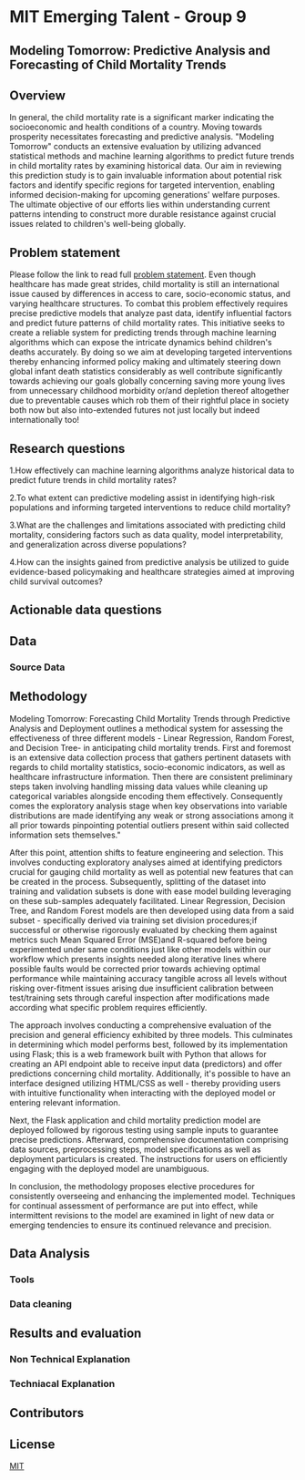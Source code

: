 # MIT Emerging Talent - Group 9

## Modeling Tomorrow: Predictive Analysis and  Forecasting of Child Mortality Trends

## Overview
<!-- your comment -->
In general, the child mortality rate is a significant marker indicating the socioeconomic and health conditions of a country. Moving towards prosperity necessitates forecasting and predictive analysis. "Modeling Tomorrow" conducts an extensive evaluation by utilizing advanced statistical methods and machine learning algorithms to predict future trends in child mortality rates by examining historical data. Our aim in reviewing this prediction study is to gain invaluable information about potential risk factors and identify specific regions for targeted intervention, enabling informed decision-making for upcoming generations' welfare purposes. The ultimate objective of our efforts lies within understanding current patterns intending to construct more durable resistance against crucial issues related to children's well-being globally.


## Problem statement
<!-- your comment -->
Please follow the link to read full [problem statement]().
Even though healthcare has made great strides, child mortality is still an international issue caused by differences in access to care, socio-economic status, and varying healthcare structures. To combat this problem effectively requires precise predictive models that analyze past data, identify influential factors and predict future patterns of child mortality rates. This initiative seeks to create a reliable system for predicting trends through machine learning algorithms which can expose the intricate dynamics behind children's deaths accurately. By doing so we aim at developing targeted interventions thereby enhancing informed policy making and ultimately steering down global infant death statistics considerably as well contribute significantly towards achieving our goals globally concerning saving more young lives from unnecessary childhood morbidity or/and depletion thereof altogether due to preventable causes which rob them of their rightful place in society both now but also into-extended futures not just locally but indeed internationally too!



## Research questions
<!-- your comment -->
1.How effectively can machine learning algorithms analyze historical data to predict future trends in child mortality rates?

2.To what extent can predictive modeling assist in identifying high-risk populations and informing targeted interventions to reduce child mortality?

3.What are the challenges and limitations associated with predicting child mortality, considering factors such as data quality, model interpretability, and generalization across diverse populations?

4.How can the insights gained from predictive analysis be utilized to guide evidence-based policymaking and healthcare strategies aimed at improving child survival outcomes?
## Actionable data questions
<!-- your comment -->


## Data 
<!-- your comment -->


### Source Data 
<!-- your comment -->


## Methodology
<!-- your comment -->
Modeling Tomorrow: Forecasting Child Mortality Trends through Predictive Analysis and Deployment outlines a methodical system for assessing the effectiveness of three different models - Linear Regression, Random Forest, and Decision Tree- in anticipating child mortality trends. First and foremost is an extensive data collection process that gathers pertinent datasets with regards to child mortality statistics, socio-economic indicators, as well as healthcare infrastructure information. Then there are consistent preliminary steps taken involving handling missing data values while cleaning up categorical variables alongside encoding them effectively. Consequently comes the exploratory analysis stage when key observations into variable distributions are made identifying any weak or strong associations among it all prior towards pinpointing potential outliers present within said collected information sets themselves."

After this point, attention shifts to feature engineering and selection. This involves conducting exploratory analyses aimed at identifying predictors crucial for gauging child mortality as well as potential new features that can be created in the process. Subsequently, splitting of the dataset into training and validation subsets is done with ease model building leveraging on these sub-samples adequately facilitated. Linear Regression, Decision Tree, and Random Forest models are then developed using data from a said subset - specifically derived via training set division procedures;if successful or otherwise rigorously evaluated by checking them against metrics such Mean Squared Error (MSE)and R-squared before being experimented under same conditions just like other models within our workflow which presents insights needed along iterative lines where possible faults would be corrected prior towards achieving optimal performance while maintaining accuracy tangible across all levels without risking over-fitment issues arising due insufficient calibration between test/training sets through careful inspection after modifications made according what specific problem requires efficiently. 

The approach involves conducting a comprehensive evaluation of the precision and general efficiency exhibited by three models. This culminates in determining which model performs best, followed by its implementation using Flask; this is a web framework built with Python that allows for creating an API endpoint able to receive input data (predictors) and offer predictions concerning child mortality. Additionally, it's possible to have an interface designed utilizing HTML/CSS as well - thereby providing users with intuitive functionality when interacting with the deployed model or entering relevant information.

Next, the Flask application and child mortality prediction model are deployed followed by rigorous testing using sample inputs to guarantee precise predictions. Afterward, comprehensive documentation comprising data sources, preprocessing steps, model specifications as well as deployment particulars is created. The instructions for users on efficiently engaging with the deployed model are unambiguous.

In conclusion, the methodology proposes elective procedures for consistently overseeing and enhancing the implemented model. Techniques for continual assessment of performance are put into effect, while intermittent revisions to the model are examined in light of new data or emerging tendencies to ensure its continued relevance and precision.
  

## Data Analysis
<!-- your comment -->


### Tools
<!-- your comment -->

### Data cleaning
<!-- your comment -->

## Results and evaluation 
<!-- your comment -->


### Non Technical Explanation
### Techniacal Explanation


## Contributors 
<!-- your comment -->

## License

[MIT](https://choosealicense.com/licenses/mit/)
